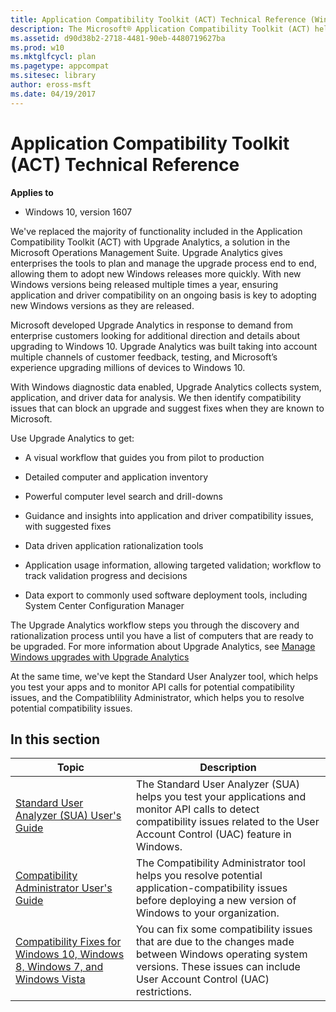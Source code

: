 ```yaml
---
title: Application Compatibility Toolkit (ACT) Technical Reference (Windows 10)
description: The Microsoft® Application Compatibility Toolkit (ACT) helps you determine whether the applications, devices, and computers in your organization are compatible with versions of the Windows® operating system.
ms.assetid: d90d38b2-2718-4481-90eb-4480719627ba
ms.prod: w10
ms.mktglfcycl: plan
ms.pagetype: appcompat
ms.sitesec: library
author: eross-msft
ms.date: 04/19/2017
---
```


# Application Compatibility Toolkit (ACT) Technical Reference


**Applies to**
- Windows 10, version 1607
 
We've replaced the majority of functionality included in the Application Compatibility Toolkit (ACT) with Upgrade Analytics, a solution in the Microsoft Operations Management Suite. Upgrade Analytics gives enterprises the tools to plan and manage the upgrade process end to end, allowing them to adopt new Windows releases more quickly. With new Windows versions being released multiple times a year, ensuring application and driver compatibility on an ongoing basis is key to adopting new Windows versions as they are released.
 
Microsoft developed Upgrade Analytics in response to demand from enterprise customers looking for additional direction and details about upgrading to Windows 10. Upgrade Analytics was built taking into account multiple channels of customer feedback, testing, and Microsoft’s experience upgrading millions of devices to Windows 10. 
 
With Windows diagnostic data enabled, Upgrade Analytics collects system, application, and driver data for analysis. We then identify compatibility issues that can block an upgrade and suggest fixes when they are known to Microsoft. 
 
Use Upgrade Analytics to get:
- A visual workflow that guides you from pilot to production

- Detailed computer and application inventory

- Powerful computer level search and drill-downs 

- Guidance and insights into application and driver compatibility issues, with suggested fixes 

- Data driven application rationalization tools

- Application usage information, allowing targeted validation; workflow to track validation progress and decisions

- Data export to commonly used software deployment tools, including System Center Configuration Manager

The Upgrade Analytics workflow steps you through the discovery and rationalization process until you have a list of computers that are ready to be upgraded. For more information about Upgrade Analytics, see [Manage Windows upgrades with Upgrade Analytics](https://technet.microsoft.com/itpro/windows/deploy/manage-windows-upgrades-with-upgrade-analytics)

At the same time, we've kept the Standard User Analyzer tool, which helps you test your apps and to monitor API calls for potential compatibility issues, and the Compatiblility Administrator, which helps you to resolve potential compatibility issues.

## In this section

|Topic |Description |
|------|------------|
|[Standard User Analyzer (SUA) User's Guide](sua-users-guide.md) |The Standard User Analyzer (SUA) helps you test your applications and monitor API calls to detect compatibility issues related to the User Account Control (UAC) feature in Windows. |
|[Compatibility Administrator User's Guide](compatibility-administrator-users-guide.md) |The Compatibility Administrator tool helps you resolve potential application-compatibility issues before deploying a new version of Windows to your organization. |
|[Compatibility Fixes for Windows 10, Windows 8, Windows 7, and Windows Vista](compatibility-fixes-for-windows-8-windows-7-and-windows-vista.md) |You can fix some compatibility issues that are due to the changes made between Windows operating system versions. These issues can include User Account Control (UAC) restrictions. |